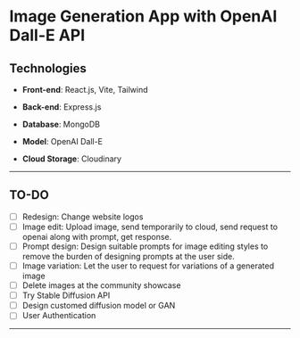# Image Generation App with OpenAI Dall-E API

## Technologies

- **Front-end**: React.js, Vite, Tailwind

- **Back-end**: Express.js 

- **Database**: MongoDB 

- **Model**: OpenAI Dall-E 

- **Cloud Storage**: Cloudinary 
---
## TO-DO
- [ ] Redesign: Change website logos
- [ ] Image edit: Upload image, send temporarily to cloud, send request to openai along with prompt, get response.
- [ ] Prompt design: Design suitable prompts for image editing styles to remove the burden of designing prompts at the user side.
- [ ] Image variation: Let the user to request for variations of a generated image
- [ ] Delete images at the community showcase
- [ ] Try Stable Diffusion API
- [ ] Design customed diffusion model or GAN
- [ ] User Authentication
---
